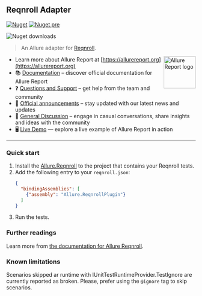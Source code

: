 ## Reqnroll Adapter

[![Nuget](https://img.shields.io/nuget/v/Allure.Reqnroll?style=flat)](https://www.nuget.org/packages/Allure.Reqnroll)
[![Nuget pre](https://img.shields.io/nuget/vpre/Allure.Reqnroll?style=flat)](https://www.nuget.org/packages/Allure.Reqnroll)

![Nuget downloads](https://img.shields.io/nuget/dt/allure.reqnroll?label=downloads&style=flat)

> An Allure adapter for [Reqnroll](https://reqnroll.net/).

[<img src="https://allurereport.org/public/img/allure-report.svg" height="85px" alt="Allure Report logo" align="right" />](https://allurereport.org "Allure Report")

- Learn more about Allure Report at [https://allurereport.org](https://allurereport.org)
- 📚 [Documentation](https://allurereport.org/docs/) – discover official documentation for Allure Report
- ❓ [Questions and Support](https://github.com/orgs/allure-framework/discussions/categories/questions-support) – get help from the team and community
- 📢 [Official announcements](https://github.com/orgs/allure-framework/discussions/categories/announcements) –  stay updated with our latest news and updates
- 💬 [General Discussion](https://github.com/orgs/allure-framework/discussions/categories/general-discussion) – engage in casual conversations, share insights and ideas with the community
- 🖥️ [Live Demo](https://demo.allurereport.org/) — explore a live example of Allure Report in action

---

### Quick start

1. Install the [Allure.Reqnroll](https://www.nuget.org/packages/Allure.Reqnroll) to the project that contains your Reqnroll tests.
2. Add the following entry to your `reqnroll.json`:
    ```json
    {
      "bindingAssemblies": [
        {"assembly": "Allure.ReqnrollPlugin"}
      ]
    }
    ```
3. Run the tests.

### Further readings

Learn more from [the documentation for Allure Reqnroll](https://allurereport.org/docs/reqnroll/).

### Known limitations

Scenarios skipped ar runtime with IUnitTestRuntimeProvider.TestIgnore are
currently reported as broken. Please, prefer using the `@ignore` tag to skip
scenarios.
